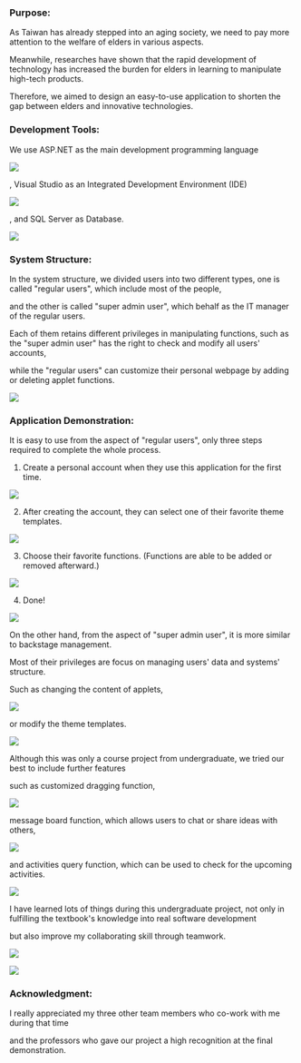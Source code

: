 ### Purpose:

As Taiwan has already stepped into an aging society, we need to pay more attention to the welfare of elders in various aspects.

Meanwhile, researches have shown that the rapid development of technology has increased the burden for elders in learning to manipulate high-tech products.

Therefore, we aimed to design an easy-to-use application to shorten the gap between elders and innovative technologies.


### Development Tools:

We use ASP.NET as the main development programming language

![](https://github.com/Johnny9527/UndergraduateProject/blob/master/picture/ASP.NET.png)

, Visual Studio as an Integrated Development Environment (IDE)

![](https://github.com/Johnny9527/UndergraduateProject/blob/master/picture/VisualStudio.png)

, and SQL Server as Database.

![](https://github.com/Johnny9527/UndergraduateProject/blob/master/picture/SQLServer.png)


### System Structure:

In the system structure, we divided users into two different types, one is called "regular users", which include most of the people,

and the other is called "super admin user", which behalf as the IT manager of the regular users. 

Each of them retains different privileges in manipulating functions, such as the "super admin user" has the right to check and modify all users' accounts,

while the "regular users" can customize their personal webpage by adding or deleting applet functions.

![](https://github.com/Johnny9527/UndergraduateProject/blob/master/picture/UGP_SystemStructure.png)


### Application Demonstration:

It is easy to use from the aspect of "regular users", only three steps required to complete the whole process.

1. Create a personal account when they use this application for the first time.

![](https://github.com/Johnny9527/UndergraduateProject/blob/master/picture/NewMember.png)

2. After creating the account, they can select one of their favorite theme templates.

![](https://github.com/Johnny9527/UndergraduateProject/blob/master/picture/ThemeSelect.png)

3. Choose their favorite functions. (Functions are able to be added or removed afterward.)

![](https://github.com/Johnny9527/UndergraduateProject/blob/master/picture/FunctionSelect.png)

4. Done!

![](https://github.com/Johnny9527/UndergraduateProject/blob/master/picture/HomePage.png)

On the other hand, from the aspect of "super admin user", it is more similar to backstage management.

Most of their privileges are focus on managing users' data and systems' structure.

Such as changing the content of applets,

![](https://github.com/Johnny9527/UndergraduateProject/blob/master/picture/BackstageManagement_1.png)

or modify the theme templates.

![](https://github.com/Johnny9527/UndergraduateProject/blob/master/picture/BackstageManagement_2.png)

Although this was only a course project from undergraduate, we tried our best to include further features 

such as customized dragging function,

![](https://github.com/Johnny9527/UndergraduateProject/blob/master/picture/Drag.png)

message board function, which allows users to chat or share ideas with others,

![](https://github.com/Johnny9527/UndergraduateProject/blob/master/picture/MessageBoard.png)

and activities query function, which can be used to check for the upcoming activities.

![](https://github.com/Johnny9527/UndergraduateProject/blob/master/picture/ActivitiesQuery.png)

I have learned lots of things during this undergraduate project, not only in fulfilling the textbook's knowledge into real software development 

but also improve my collaborating skill through teamwork.

![](https://github.com/Johnny9527/UndergraduateProject/blob/master/picture/Frontstage_1.png)

![](https://github.com/Johnny9527/UndergraduateProject/blob/master/picture/Frontstage_2.png)


### Acknowledgment:

I really appreciated my three other team members who co-work with me during that time 

and the professors who gave our project a high recognition at the final demonstration.

